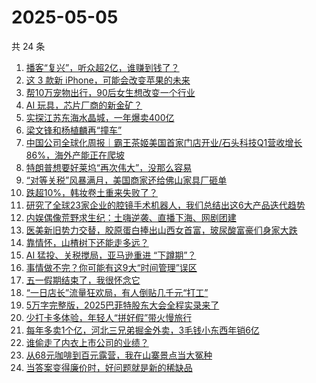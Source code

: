 # 2025-05-05

共 24 条

<!-- BEGIN 36KR -->
<!-- 最后更新时间 2025-05-05 10:28:48 +0800 -->
1. [播客“复兴”，听众超2亿，谁赚到钱了？](https://36kr.com/p/3276881436927495)
1. [这 3 款新 iPhone，可能会改变苹果的未来](https://36kr.com/p/3278083244827014)
1. [帮10万宠物出行，90后女生想改变一个行业](https://36kr.com/p/3276359348674696)
1. [AI 玩具，芯片厂商的新金矿？](https://36kr.com/p/3276453692121474)
1. [实探江苏东海水晶城，一年爆卖400亿](https://36kr.com/p/3276366871552392)
1. [梁文锋和杨植麟再“撞车”](https://36kr.com/p/3277789083787654)
1. [中国公司全球化周报｜霸王茶姬美国首家门店开业/石头科技Q1营收增长86%，海外产能正在爬坡](https://36kr.com/p/3276706957910401)
1. [特朗普想要好莱坞“再次伟大”，没那么容易](https://36kr.com/p/3276795655856258)
1. [“对等关税”风暴满月，美国商家还给佛山家具厂砸单](https://36kr.com/p/3276367006572675)
1. [跌超10%，韩妆卷土重来失败了？](https://36kr.com/p/3276773510373509)
1. [研究了全球23家企业的腔镜手术机器人，我们总结出这6大产品迭代趋势](https://36kr.com/p/3277543712301440)
1. [内娱偶像荒野求生纪：土嗨逆袭、直播下海、网剧团建](https://36kr.com/p/3276795538841736)
1. [医美新旧势力交替，胶原蛋白捧出山西女首富，玻尿酸富豪们身家大跌](https://36kr.com/p/3276366963105927)
1. [靠情怀，山楂树下还能走多远？](https://36kr.com/p/3276702042924551)
1. [AI 猛投、关税搅局，亚马逊重进 “下蹲期”？](https://36kr.com/p/3276771880951936)
1. [事情做不完？你可能有这9大“时间管理”误区](https://36kr.com/p/3250020738982407)
1. [五一假期结束了，我很怀念它](https://36kr.com/p/3279018079330439)
1. [“一日店长”流量狂欢局，有人倒贴几千元“打工”](https://36kr.com/p/3278220779626880)
1. [5万字完整版，2025巴菲特股东大会全程实录来了](https://36kr.com/p/3277611975582087)
1. [少打卡多体验，年轻人“拼好假”带火慢旅行](https://36kr.com/p/3277574480748934)
1. [每年多卖1个亿，河北三兄弟掘金外卖，3毛钱小东西年销6亿](https://36kr.com/p/3276893811974531)
1. [谁偷走了内衣上市公司的业绩？](https://36kr.com/p/3277520111411333)
1. [从68元咖啡到百元露营，我在山寨景点当大冤种](https://36kr.com/p/3276682511933571)
1. [当答案变得廉价时，好问题就是新的稀缺品](https://36kr.com/p/3249339347624450)
<!-- END 36KR -->